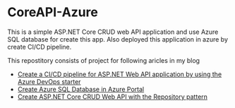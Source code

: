# CoreAPI-Azure
This is a simple ASP.NET Core CRUD web API application and use Azure SQL database for create this app. Also deployed this application in azure by create CI/CD pipeline. 


This repostitory consists of project for following aricles in my blog 

 - <a href = "https://medium.com/@malshikay/create-ci-cd-pipeline-for-asp-net-core-web-api-by-using-azure-devops-starter-1547ca4d7b86">Create a CI/CD pipeline for ASP.NET Web API application by using the Azure DevOps starter</a>
 - <a href = "https://medium.com/@malshikay/create-azure-sql-database-in-azure-portal-c904eeae9916">Create Azure SQL Database in Azure Portal</a>
 - <a href = "https://medium.com/@malshikay/create-asp-net-core-crud-web-api-with-the-repository-pattern-24d20c4d111b">Create ASP.NET Core CRUD Web API with the Repository pattern</a>
